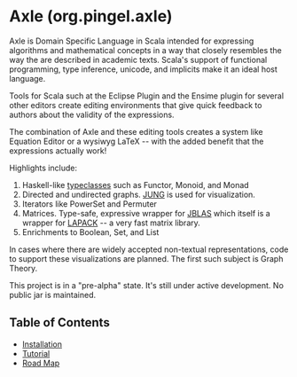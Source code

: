 
Axle (org.pingel.axle)
======================

Axle is Domain Specific Language in Scala intended for expressing
algorithms and mathematical concepts in a way that closely
resembles the way the are described in academic texts.
Scala's support of functional programming, type inference, unicode,
and implicits make it an ideal host language.

Tools for Scala such at the Eclipse Plugin and the Ensime plugin for
several other editors create editing environments that give quick
feedback to authors about the validity of the expressions.

The combination of Axle and these editing tools creates a system
like Equation Editor or a wysiwyg LaTeX --
with the added benefit that the expressions actually work!

Highlights include:

1. Haskell-like [typeclasses](http://www.haskell.org/haskellwiki/Typeclassopedia) such as Functor, Monoid, and Monad
1. Directed and undirected graphs.  [JUNG](http://jung.sourceforge.net/) is used for visualization.
1. Iterators like PowerSet and Permuter
1. Matrices.  Type-safe, expressive wrapper for [JBLAS](http://jblas.org/) which itself is a wrapper for [LAPACK](http://www.netlib.org/lapack/) -- a very fast matrix library.
1. Enrichments to Boolean, Set, and List

In cases where there are widely accepted non-textual representations,
code to support these visualizations are planned.
The first such subject is Graph Theory.

This project is in a "pre-alpha" state.
It's still under active development.  No public jar is maintained.

Table of Contents
-----------------

* [Installation](axle/doc/Installation.md)
* [Tutorial](axle/doc/Tutorial.md)
* [Road Map](axle/doc/RoadMap.md)
